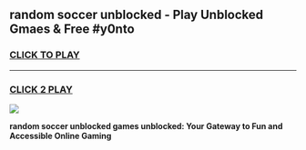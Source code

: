 
## random soccer unblocked - Play Unblocked Gmaes & Free #y0nto
<h3>
<a href="https://news.freeplayer.one?title=random_soccer_unblocked&ref=03M">CLICK TO PLAY</a></h3>
<hr>

<h3>
<a href="https://news.freeplayer.one?title=random_soccer_unblocked&ref=03M">CLICK 2 PLAY</a>
  
</h3>

<a href="https://news.freeplayer.one?title=random_soccer_unblocked&ref=03M"><img src="https://clearcache.store/games.png"></a>


**random soccer unblocked games unblocked: Your Gateway to Fun and Accessible Online Gaming**
